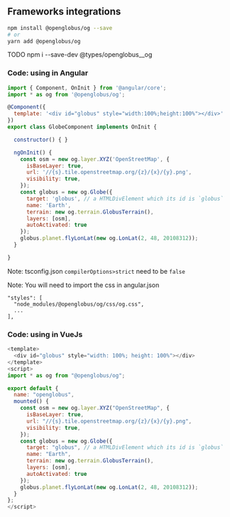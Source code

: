 ## Frameworks integrations

```sh
npm install @openglobus/og --save
# or
yarn add @openglobus/og
```

TODO npm i --save-dev @types/openglobus__og

### Code: using in Angular

```javascript
import { Component, OnInit } from '@angular/core';
import * as og from '@openglobus/og';

@Component({
  template: '<div id="globus" style="width:100%;height:100%"></div>'
})
export class GlobeComponent implements OnInit {

  constructor() { }

  ngOnInit() {
    const osm = new og.layer.XYZ('OpenStreetMap', {
      isBaseLayer: true,
      url: '//{s}.tile.openstreetmap.org/{z}/{x}/{y}.png',
      visibility: true,
    });
    const globus = new og.Globe({
      target: 'globus', // a HTMLDivElement which its id is `globus`
      name: 'Earth',
      terrain: new og.terrain.GlobusTerrain(),
      layers: [osm],
      autoActivated: true
    });
    globus.planet.flyLonLat(new og.LonLat(2, 48, 20108312));
  }

}
```

Note: tsconfig.json `compilerOptions>strict` need to be `false`

Note: You will need to import the css in angular.json
```
"styles": [
  "node_modules/@openglobus/og/css/og.css",
  ...
],
```

### Code: using in VueJs 


```javascript
<template>
  <div id="globus" style="width: 100%; height: 100%"></div>
</template>
<script>
import * as og from "@openglobus/og";

export default {
  name: "openglobus",
  mounted() {
    const osm = new og.layer.XYZ("OpenStreetMap", {
      isBaseLayer: true,
      url: "//{s}.tile.openstreetmap.org/{z}/{x}/{y}.png",
      visibility: true,
    });
    const globus = new og.Globe({
      target: "globus", // a HTMLDivElement which its id is `globus`
      name: "Earth",
      terrain: new og.terrain.GlobusTerrain(),
      layers: [osm],
      autoActivated: true
    });
    globus.planet.flyLonLat(new og.LonLat(2, 48, 20108312));
  }
};
</script>
```
